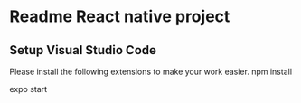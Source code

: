 # Readme React native project

## Setup Visual Studio Code

Please install the following extensions to make your work easier.
npm install

expo start